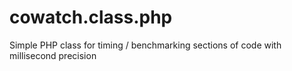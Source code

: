 # cowatch.class.php
Simple PHP class for timing / benchmarking sections of code with millisecond precision
